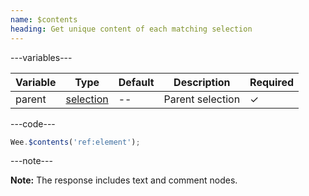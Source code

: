 ```yaml
---
name: $contents
heading: Get unique content of each matching selection
---
```


---variables---

| Variable | Type | Default | Description | Required |
| -- | -- | -- | -- | -- |
| parent | [selection](/script#selection) | -- | Parent selection | ✓ |

---code---

```javascript
Wee.$contents('ref:element');
```

---note---

**Note:** The response includes text and comment nodes.